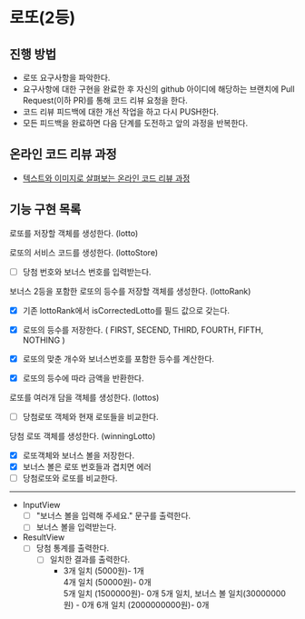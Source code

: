 # 로또(2등)
## 진행 방법
* 로또 요구사항을 파악한다.
* 요구사항에 대한 구현을 완료한 후 자신의 github 아이디에 해당하는 브랜치에 Pull Request(이하 PR)를 통해 코드 리뷰 요청을 한다.
* 코드 리뷰 피드백에 대한 개선 작업을 하고 다시 PUSH한다.
* 모든 피드백을 완료하면 다음 단계를 도전하고 앞의 과정을 반복한다.

## 온라인 코드 리뷰 과정
* [텍스트와 이미지로 살펴보는 온라인 코드 리뷰 과정](https://github.com/next-step/nextstep-docs/tree/master/codereview)

## 기능 구현 목록

로또를 저장할 객체를 생성한다. (lotto)


로또의 서비스 코드를 생성한다. (lottoStore)
- [ ]  당첨 번호와 보너스 번호를 입력받는다.

보너스 2등을 포함한 로또의 등수를 저장할 객체를 생성한다. (lottoRank)
- [x]  기존 lottoRank에서 isCorrectedLotto를 필드 값으로 갖는다.
- [x]  로또의 등수를 저장한다. ( FIRST, SECEND, THIRD, FOURTH, FIFTH, NOTHING )
- [x]  로또의 맞춘 개수와 보너스번호를 포함한 등수를 계산한다.
- [x]  로또의 등수에 따라 금액을 반환한다.


로또를 여러개 담을 객체를 생성한다. (lottos)
- [ ]  당첨로또 객체와 현재 로또들을 비교한다.

   
당첨 로또 객체를 생성한다. (winningLotto)
- [x] 로또객체와 보너스 볼을 저장한다.
- [x] 보너스 볼은 로또 번호들과 겹치면 에러
- [ ] 당첨로또와 로또를 비교한다.

---

- InputView
    - [ ] "보너스 볼을 입력해 주세요." 문구를 출력한다.
    - [ ] 보너스 볼을 입력받는다.
        
- ResultView
    - [ ]  당첨 통계를 출력한다.
         - [ ]  일치한 결과를 출력한다.
            - 3개 일치 (5000원)- 1개   
            4개 일치 (50000원)- 0개   
            5개 일치 (1500000원)- 0개 
            5개 일치, 보너스 볼 일치(30000000원) - 0개
            6개 일치 (2000000000원)- 0개
